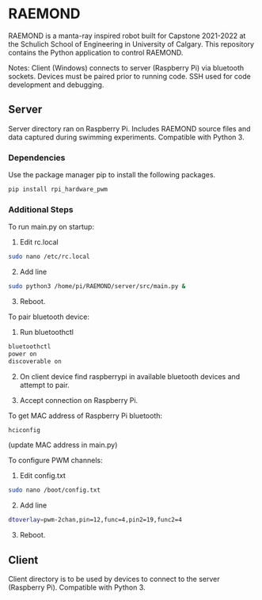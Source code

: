 # RAEMOND

RAEMOND is a manta-ray inspired robot built for Capstone 2021-2022 at the Schulich School of Engineering in University of Calgary.
This repository contains the Python application to control RAEMOND.

Notes:
Client (Windows) connects to server (Raspberry Pi) via bluetooth sockets. Devices must be paired prior to running code.
SSH used for code development and debugging.


## Server

Server directory ran on Raspberry Pi. Includes RAEMOND source files and data captured during swimming experiments.
Compatible with Python 3.

### Dependencies

Use the package manager pip to install the following packages.

```bash
pip install rpi_hardware_pwm
```

### Additional Steps

To run main.py on startup:

1. Edit rc.local
```bash
sudo nano /etc/rc.local
```
2. Add line
```bash
sudo python3 /home/pi/RAEMOND/server/src/main.py &
```
3. Reboot.

To pair bluetooth device:

1. Run bluetoothctl
```bash
bluetoothctl
power on
discoverable on
```
2. On client device find raspberrypi in available bluetooth devices and attempt to pair.

3. Accept connection on Raspberry Pi.

To get MAC address of Raspberry Pi bluetooth:

```bash
hciconfig
```

(update MAC address in main.py)

To configure PWM channels:

1. Edit config.txt

```bash
sudo nano /boot/config.txt
```

2. Add line

```bash
dtoverlay=pwm-2chan,pin=12,func=4,pin2=19,func2=4
```

3. Reboot.


## Client

Client directory is to be used by devices to connect to the server (Raspberry Pi). 
Compatible with Python 3.